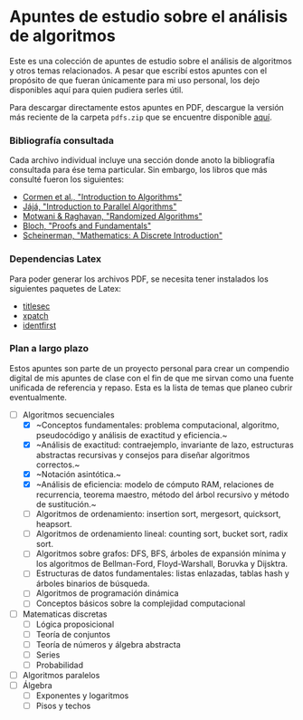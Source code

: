 # Apuntes de estudio sobre el análisis de algoritmos

Este es una colección de apuntes de estudio sobre el análisis de algoritmos y otros temas relacionados. A pesar que escribí estos apuntes con el propósito de que fueran únicamente para mi uso personal, los dejo disponibles aquí para quien pudiera serles útil.

Para descargar directamente estos apuntes en PDF, descargue la versión más reciente de la carpeta `pdfs.zip` que se encuentre disponible [aquí](https://github.com/coliva92/algorithms-notes/releases).

### Bibliografía consultada

Cada archivo individual incluye una sección donde anoto la bibliografía consultada para ése tema particular. Sin embargo, los libros que más consulté fueron los siguientes:

- [Cormen et al., "Introduction to Algorithms"](https://www.amazon.com/Introduction-Algorithms-3rd-MIT-Press/dp/0262033844/ref=sr_1_2?crid=3HNXCYQKNRH8E&dchild=1&keywords=introduction+to+algorithms&qid=1603941751&s=books&sprefix=introduc%2Cstripbooks%2C217&sr=1-2)
- [Jájá, "Introduction to Parallel Algorithms"](https://www.amazon.com/Introduction-Parallel-Algorithms-Joseph-JaJa/dp/0201548569/ref=sr_1_3?dchild=1&keywords=introduction+to+parallel+algorithms&qid=1603941764&s=books&sr=1-3)
- [Motwani & Raghavan, "Randomized Algorithms"](https://www.amazon.com/Randomized-Algorithms-Rajeev-Motwani/dp/0521474655/ref=sr_1_3?crid=2R9PFR8EOW8RL&dchild=1&keywords=randomized+algorithms&qid=1603941744&s=books&sprefix=randomized+algorith%2Caps%2C235&sr=1-3)
- [Bloch, "Proofs and Fundamentals"](https://www.amazon.com/Proofs-Fundamentals-Abstract-Mathematics-Undergraduate/dp/1441971262/ref=sr_1_1?crid=2614I0EN2UYLK&dchild=1&keywords=proofs+and+fundamentals&qid=1603941649&s=books&sprefix=Proofs+and+fund%2Cstripbooks%2C221&sr=1-1)
- [Scheinerman, "Mathematics: A Discrete Introduction"](https://www.amazon.com/Mathematics-Discrete-Introduction-Edward-Scheinerman/dp/0840049420/ref=sr_1_2?crid=1AV4S8393EKRM&dchild=1&keywords=mathematics+a+discrete+introduction&qid=1603941662&s=books&sprefix=mathematics+a+dis%2Cstripbooks%2C208&sr=1-2)

### Dependencias Latex

Para poder generar los archivos PDF, se necesita tener instalados los siguientes paquetes de Latex:

- [titlesec](https://www.ctan.org/pkg/titlesec)
- [xpatch](https://www.ctan.org/pkg/xpatch)
- [identfirst](https://www.ctan.org/pkg/indentfirst)

### Plan a largo plazo

Estos apuntes son parte de un proyecto personal para crear un compendio digital de mis apuntes de clase con el fin de que me sirvan como una fuente unificada de referencia y repaso. Esta es la lista de temas que planeo cubrir eventualmente.

- [ ] Algoritmos secuenciales
  - [x] ~Conceptos fundamentales: problema computacional, algoritmo, pseudocódigo y análisis de exactitud y eficiencia.~
  - [x] ~Análisis de exactitud: contraejemplo, invariante de lazo, estructuras abstractas recursivas y consejos para diseñar algoritmos correctos.~
  - [x] ~Notación asintótica.~
  - [x] ~Análisis de eficiencia: modelo de cómputo RAM, relaciones de recurrencia, teorema maestro, método del árbol recursivo y método de sustitución.~
  - [ ] Algoritmos de ordenamiento: insertion sort, mergesort, quicksort, heapsort.
  - [ ] Algoritmos de ordenamiento lineal: counting sort, bucket sort, radix sort.
  - [ ] Algoritmos sobre grafos: DFS, BFS, árboles de expansión mínima y los algoritmos de Bellman-Ford, Floyd-Warshall, Boruvka y Dijsktra.
  - [ ] Estructuras de datos fundamentales: listas enlazadas, tablas hash y árboles binarios de búsqueda.
  - [ ] Algoritmos de programación dinámica
  - [ ] Conceptos básicos sobre la complejidad computacional
- [ ] Matematicas discretas
  - [ ] Lógica proposicional
  - [ ] Teoría de conjuntos
  - [ ] Teoría de números y álgebra abstracta
  - [ ] Series
  - [ ] Probabilidad
- [ ] Algoritmos paralelos
- [ ] Álgebra
  - [ ] Exponentes y logaritmos
  - [ ] Pisos y techos
